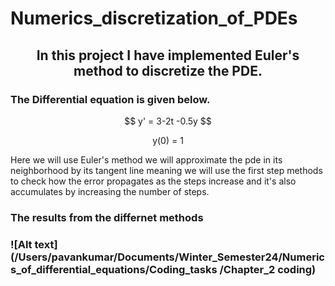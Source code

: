 # Numerics_discretization_of_PDEs
<h2 align =center> In this project I have implemented Euler's method to discretize the PDE. </h2>
<h3> The Differential equation is given below. </h3>
<p align = center> $$ y' = 3-2t -0.5y $$</p>
<p align = center > y(0) = 1 </p>
<p> Here we will use Euler's method we will approximate the pde in its neighborhood by its tangent line meaning we will use the first step methods to check how the error propagates as the steps increase and it's also accumulates by increasing the number of steps. </p>

<h3> The results from the differnet methods <h3>

![Alt text](/Users/pavankumar/Documents/Winter_Semester24/Numerics_of_differential_equations/Coding_tasks /Chapter_2 coding)